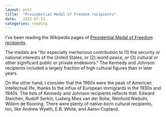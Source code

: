 ```yaml
---
layout: post
title:  "Presidential Medal of Freedom recipients"
date:   2022-07-13
categories: reading
---
```


I've been reading the Wikipedia pages of [Presidential Medal of Freedom recipients](https://en.wikipedia.org/wiki/List_of_Presidential_Medal_of_Freedom_recipients).

The medals are "for especially meritorious contribution to (1) the security or national interests of the United States, or (2) world peace, or (3) cultural or other significant public or private endeavors." The Kennedy and Johnson recipients included a largely fraction of high cultural figures than in later years.

On the other hand, I consider that the 1960s were the peak of American intellectual life, thanks to the influx of European immigrants in the 1930s and 1940s. The lists of Kennedy and Johnson recipients reflects that: Edward Steichen, Rudolf Serkin, Ludwig Mies van der Rohe, Reinhold Niebuhr, Willem de Kooning. There were plenty of native-born cultural recipients, too, like Andrew Wyeth, E.B. White, and Aaron Copland.

